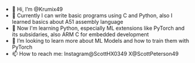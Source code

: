 - 👋 Hi, I’m @Krumix49
- 👀 Currently I can write basic programs using C and Python, also I learned basics about A51 assembly language
- 🌱 Now I'm learning Python, especially ML extensions like PyTorch and its subsidaries, also ARM C for embedded development
- 💞️ I’m looking to learn more about ML Models and how to train them with PyTorch
- 📫 How to reach me: Instagram@ScottHX0349 X@ScottPeterson49

<!---
Krumix49/Krumix49 is a ✨ special ✨ repository because its `README.md` (this file) appears on your GitHub profile.
You can click the Preview link to take a look at your changes.
--->
